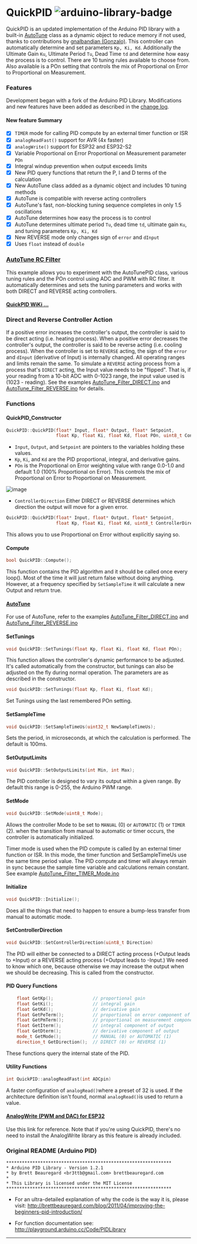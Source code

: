# QuickPID   ![arduino-library-badge](https://camo.githubusercontent.com/989057908f34abd0c8bc2a8d762f86ccebbe377ed9ffef8c3dfdf27a09c6dac9/68747470733a2f2f7777772e617264752d62616467652e636f6d2f62616467652f517569636b5049442e7376673f)

QuickPID is an updated implementation of the Arduino PID library with a built-in [AutoTune](https://github.com/Dlloydev/QuickPID/wiki/AutoTune) class as a dynamic object  to reduce memory if not used, thanks to contributions by [gnalbandian (Gonzalo)](https://github.com/gnalbandian). This controller can automatically determine and set parameters `Kp, Ki, Kd`. Additionally the Ultimate Gain `Ku`, Ultimate Period `Tu`, Dead Time `td` and determine how easy the process is to control. There are 10 tuning rules available to choose from. Also available is a POn setting that controls the mix of Proportional on Error to Proportional on Measurement. 

### Features

Development began with a fork of the Arduino PID Library. Modifications and new features have been added as described in the [change log](https://github.com/Dlloydev/QuickPID/wiki/Change-Log).

#### New feature Summary

- [x] `TIMER` mode for calling PID compute by an external timer function or ISR
- [x] `analogReadFast()` support for AVR (4x faster)
- [x] `analogWrite()` support for ESP32 and ESP32-S2 
- [x] Variable Proportional on Error Proportional on Measurement parameter `POn`
- [x]  Integral windup prevention when output exceeds limits
- [x] New PID query functions that return the P, I and D terms of the calculation
- [x] New AutoTune class added as a dynamic object and includes 10 tuning methods
- [x] AutoTune is compatible with reverse acting controllers
- [x] AutoTune's fast, non-blocking tuning sequence completes in only 1.5 oscillations 
- [x] AutoTune determines how easy the process is to control
- [x] AutoTune determines ultimate period `Tu`, dead time `td`, ultimate gain `Ku`, and tuning parameters `Kp, Ki, Kd`
- [x] New REVERSE mode only changes sign of `error` and `dInput`
- [x] Uses `float` instead of `double`

### [AutoTune RC Filter](https://github.com/Dlloydev/QuickPID/wiki/AutoTune_RC_Filter)

This example allows you to experiment with the AutoTunePID class, various tuning rules and the POn control using ADC and PWM with RC filter. It automatically determines and sets the tuning parameters and works with both DIRECT and REVERSE acting controllers.

#### [QuickPID WiKi ...](https://github.com/Dlloydev/QuickPID/wiki)

### Direct and Reverse Controller Action

If a positive error increases the controller's output, the controller is said to be direct acting (i.e. heating process). When a positive error decreases the controller's output, the controller is said to be reverse acting (i.e. cooling process). When the controller is set to `REVERSE` acting, the sign of the `error` and `dInput` (derivative of Input) is internally changed. All operating ranges and limits remain the same. To simulate a `REVERSE` acting process from a process that's  `DIRECT` acting, the Input value needs to be "flipped". That is, if your reading from a 10-bit ADC with 0-1023 range, the input value used is (1023 - reading). See the examples  [AutoTune_Filter_DIRECT.ino](https://github.com/Dlloydev/QuickPID/blob/master/examples/AutoTune_Filter_DIRECT/AutoTune_Filter_DIRECT.ino) and [AutoTune_Filter_REVERSE.ino](https://github.com/Dlloydev/QuickPID/blob/master/examples/AutoTune_Filter_REVERSE/AutoTune_Filter_REVERSE.ino) for details.

### Functions

#### QuickPID_Constructor

```c++
QuickPID::QuickPID(float* Input, float* Output, float* Setpoint,
                   float Kp, float Ki, float Kd, float POn, uint8_t ControllerDirection);
```

- `Input`, `Output`, and `Setpoint` are pointers to the variables holding these values.
- `Kp`, `Ki`, and `Kd` are the PID proportional, integral, and derivative gains.
- `POn` is the Proportional on Error weighting value with range 0.0-1.0 and default 1.0 (100% Proportional on Error). This controls the mix of Proportional on Error to Proportional on Measurement.

![image](https://user-images.githubusercontent.com/63488701/118383726-986b6e80-b5ce-11eb-94b8-fdbddd4c914e.png)

- `ControllerDirection` Either DIRECT or REVERSE determines which direction the output will move for a given error. 

```c++
QuickPID::QuickPID(float* Input, float* Output, float* Setpoint,
                   float Kp, float Ki, float Kd, uint8_t ControllerDirection);
```

This allows you to use Proportional on Error without explicitly saying so.

#### Compute

```c++
bool QuickPID::Compute();
```

This function contains the PID algorithm and it should be called once every loop(). Most of the time it will just return false without doing anything. However, at a  frequency specified by `SetSampleTime` it will calculate a new Output and return true.

#### [AutoTune](https://github.com/Dlloydev/QuickPID/wiki/AutoTune)

For use of AutoTune, refer to the examples [AutoTune_Filter_DIRECT.ino](https://github.com/Dlloydev/QuickPID/blob/master/examples/AutoTune_Filter_DIRECT/AutoTune_Filter_DIRECT.ino) and [AutoTune_Filter_REVERSE.ino](https://github.com/Dlloydev/QuickPID/blob/master/examples/AutoTune_Filter_REVERSE/AutoTune_Filter_REVERSE.ino)

#### SetTunings

```c++
void QuickPID::SetTunings(float Kp, float Ki, float Kd, float POn);
```

This function allows the controller's dynamic performance to be adjusted. It's called automatically from the constructor, but tunings can also be adjusted on the fly during normal operation. The parameters are as described in the constructor.

```c++
void QuickPID::SetTunings(float Kp, float Ki, float Kd);
```

Set Tunings using the last remembered POn setting.

#### SetSampleTime

```c++
void QuickPID::SetSampleTimeUs(uint32_t NewSampleTimeUs);
```

Sets the period, in microseconds, at which the calculation is performed. The default is 100ms.

#### SetOutputLimits

```c++
void QuickPID::SetOutputLimits(int Min, int Max);
```

The PID controller is designed to vary its output within a given range.  By default this range is 0-255, the Arduino PWM range.

#### SetMode

```c++
void QuickPID::SetMode(uint8_t Mode);
```

Allows the controller Mode to be set to `MANUAL` (0) or `AUTOMATIC` (1) or `TIMER` (2). when the transition from manual to automatic  or timer occurs, the controller is automatically initialized. 

Timer mode is used when the PID compute is called by an external timer function or ISR. In this mode, the timer function and SetSampleTimeUs use the same time period value. The PID compute and timer will always remain in sync because the sample time variable and calculations remain constant. See example [AutoTune_Filter_TIMER_Mode.ino](https://github.com/Dlloydev/QuickPID/blob/master/examples/AutoTune_Filter_TIMER_Mode/AutoTune_Filter_TIMER_Mode.ino)

#### Initialize

```c++
void QuickPID::Initialize();
```

Does all the things that need to happen to ensure a bump-less transfer from manual to automatic mode.

#### SetControllerDirection

```c++
void QuickPID::SetControllerDirection(uint8_t Direction)
```

The PID will either be connected to a DIRECT acting process (+Output leads to +Input) or a REVERSE acting process (+Output leads to -Input.) We need to know which one, because otherwise we may increase the output when we should be decreasing. This is called from the constructor.

#### PID Query Functions

```c++
    float GetKp();               // proportional gain
    float GetKi();               // integral gain
    float GetKd();               // derivative gain
    float GetPeTerm();           // proportional on error component of output 
    float GetPmTerm();           // proportional on measurement component of output
    float GetIterm();            // integral component of output
    float GetDterm();            // derivative component of output
    mode_t GetMode();            // MANUAL (0) or AUTOMATIC (1)
    direction_t GetDirection();  // DIRECT (0) or REVERSE (1)
```

These functions query the internal state of the PID.

#### Utility Functions

```c++
int QuickPID::analogReadFast(int ADCpin)
```

A faster configuration of `analogRead()`where a preset of 32 is used.  If the architecture definition isn't found, normal `analogRead()`is used to return a value.

#### [AnalogWrite (PWM and DAC) for ESP32](https://github.com/Dlloydev/ESP32-ESP32S2-AnalogWrite)

Use this link for reference. Note that if you're using QuickPID, there's no need to install the AnalogWrite library as this feature is already included.

### Original README (Arduino PID)

```
***************************************************************
* Arduino PID Library - Version 1.2.1
* by Brett Beauregard <br3ttb@gmail.com> brettbeauregard.com
*
* This Library is licensed under the MIT License
***************************************************************
```

 - For an ultra-detailed explanation of why the code is the way it is, please visit:
   http://brettbeauregard.com/blog/2011/04/improving-the-beginners-pid-introduction/

 - For function documentation see:  http://playground.arduino.cc/Code/PIDLibrary

------

